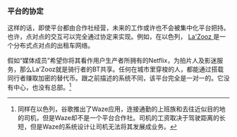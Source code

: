 ### 平台的协定

这样的话，即使平台都由合作社经营，未来的工作或许也不会被集中化平台把持。也许，点对点的交互可以完全通过协定来实现。例如，在以色列， [La'Zooz ](http://lazooz.org.)是一个分布式点对点的出租车网络。

假如“媒体成员”希望你将其看作用户生产者所拥有的Netflix，为拍片人及影迷服务，那么La'Zooz就是骑行者的BT共享。任何在城市里穿梭的人，都能通过搭载同行者赚取加密的替代币。跟之前描述的系统不同，该平台完全是一对一的。它没有中心，也没有总部。[^1]


[^1]: 同样在以色列，谷歌推出了Waze应用，连接通勤的上班族和去往近似目的地的司机，但是Waze却不是一个平台合作社。司机的工资取决于驾驶距离的长短，但是Waze的系统设计让司机无法将其发展成业务。

